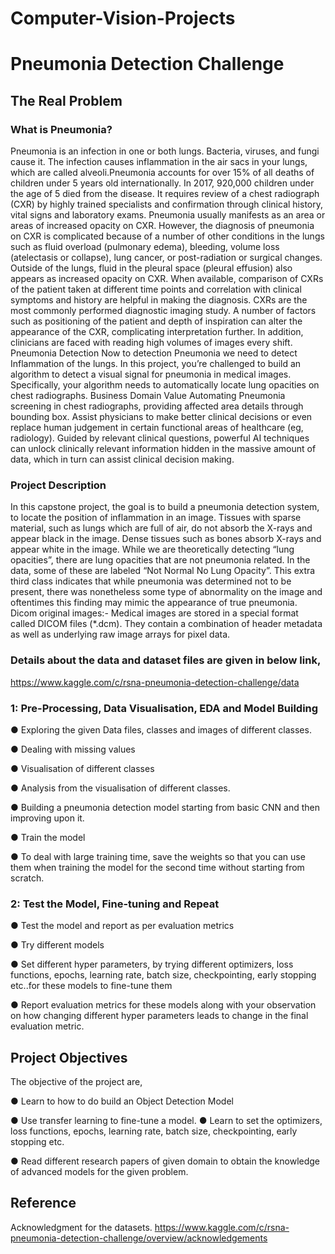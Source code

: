# Computer-Vision-Projects

# Pneumonia Detection Challenge
## The Real Problem
### What is Pneumonia?
Pneumonia is an infection in one or both lungs. Bacteria, viruses, and fungi cause it. The infection causes inflammation in the air sacs in your lungs, which are called alveoli.Pneumonia accounts for over 15% of all deaths of children under 5 years old internationally. In 2017, 920,000 children under the age of 5 died from the disease. It requires review of a chest radiograph (CXR) by highly trained specialists and confirmation through clinical history, vital signs and laboratory exams. Pneumonia usually manifests as an area or areas of increased opacity on CXR. However, the diagnosis of pneumonia on CXR is complicated because of a number of other conditions in the lungs such as fluid overload (pulmonary edema), bleeding, volume loss (atelectasis or collapse), lung cancer, or post-radiation or surgical changes. Outside of the lungs, fluid in the pleural space (pleural effusion) also appears as increased opacity on CXR. When available, comparison of CXRs of the patient taken at different time points and correlation with clinical symptoms and history are helpful in making the diagnosis.
CXRs are the most commonly performed diagnostic imaging study. A number of factors such as positioning of the patient and depth of inspiration can alter the appearance of the CXR, complicating interpretation further. In addition, clinicians are faced with reading high volumes of images every shift.
Pneumonia Detection
Now to detection Pneumonia we need to detect Inflammation of the lungs. In this project, you’re challenged to build an algorithm to detect a visual signal for pneumonia in medical images. Specifically, your algorithm needs to automatically locate lung opacities on chest radiographs. Business Domain Value Automating Pneumonia screening in chest radiographs, providing affected area details through bounding box. Assist physicians to make better clinical decisions or even replace human judgement in certain functional areas of healthcare (eg, radiology).
Guided by relevant clinical questions, powerful AI techniques can unlock clinically relevant information hidden in the massive amount of data, which in turn can assist clinical decision making.

### Project Description
In this capstone project, the goal is to build a pneumonia detection system, to locate the position of inflammation in an image.
Tissues with sparse material, such as lungs which are full of air, do not absorb the X-rays and appear black in the image. Dense tissues such as bones absorb X-rays and appear white in the image.
While we are theoretically detecting “lung opacities”, there are lung opacities that are not pneumonia related.
In the data, some of these are labeled “Not Normal No Lung Opacity”.
This extra third class indicates that while pneumonia was determined not to be present, there was nonetheless some type of abnormality on the image and oftentimes this finding may mimic the appearance of true pneumonia.
Dicom original images:- Medical images are stored in a special format called DICOM files (*.dcm). They contain a combination of header metadata as well as underlying raw image arrays for pixel data.

### Details about the data and dataset files are given in below link,
https://www.kaggle.com/c/rsna-pneumonia-detection-challenge/data

### 1: Pre-Processing, Data Visualisation, EDA and Model Building

● Exploring the given Data files, classes and images of different classes.

● Dealing with missing values

● Visualisation of different classes

● Analysis from the visualisation of different classes.

● Building a pneumonia detection model starting from basic CNN and then improving upon it.

● Train the model

● To deal with large training time, save the weights so that you can use them when training the model for the second time without starting from scratch. 

### 2: Test the Model, Fine-tuning and Repeat 

● Test the model and report as per evaluation metrics 

● Try different models 

● Set different hyper parameters, by trying different optimizers, loss functions, epochs, learning rate, batch size, checkpointing, early stopping etc..for these models to fine-tune them 

● Report evaluation metrics for these models along with your observation on how changing different hyper parameters leads to change in the final evaluation metric.

## Project Objectives
The objective of the project are,

● Learn to how to do build an Object Detection Model

● Use transfer learning to fine-tune a model. ● Learn to set the optimizers, loss functions, epochs, learning rate, batch size, checkpointing, early stopping etc.

● Read different research papers of given domain to obtain the knowledge of advanced models for the given problem.

## Reference
Acknowledgment for the datasets. https://www.kaggle.com/c/rsna-pneumonia-detection-challenge/overview/acknowledgements
